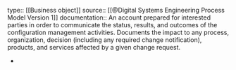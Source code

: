 type:: [[Business object]]
source:: [[@Digital Systems Engineering Process Model Version 1]]
documentation:: An account prepared for interested parties in order to communicate the status, results, and outcomes of the configuration management activities. Documents the impact to any process, organization, decision (including any required change notification), products, and services affected by a given change request.

-